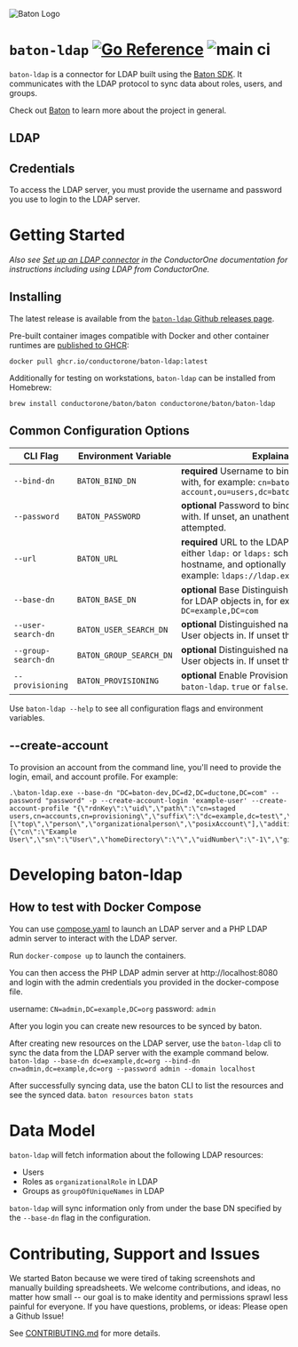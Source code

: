 ![Baton Logo](./docs/images/baton-logo.png)

# `baton-ldap` [![Go Reference](https://pkg.go.dev/badge/github.com/conductorone/baton-ldap.svg)](https://pkg.go.dev/github.com/conductorone/baton-ldap) ![main ci](https://github.com/conductorone/baton-ldap/actions/workflows/main.yaml/badge.svg)

`baton-ldap` is a connector for LDAP built using the [Baton SDK](https://github.com/conductorone/baton-sdk). It communicates with the LDAP protocol to sync data about roles, users, and groups.

Check out [Baton](https://github.com/conductorone/baton) to learn more about the project in general.

## LDAP

## Credentials

To access the LDAP server, you must provide the username and password you use to login to the LDAP server. 

# Getting Started

_Also see [Set up an LDAP connector](https://www.conductorone.com/docs/product/integrations/ldap/) in the ConductorOne documentation for instructions including using LDAP from ConductorOne._

## Installing

The latest release is available from the [`baton-ldap` Github releases page](https://github.com/ConductorOne/baton-ldap/releases).

Pre-built container images compatible with Docker and other container runtimes are [published to GHCR](https://github.com/ConductorOne/baton-ldap/pkgs/container/baton-ldap):
```
docker pull ghcr.io/conductorone/baton-ldap:latest
```

Additionally for testing on workstations, `baton-ldap` can be installed from Homebrew:
```
brew install conductorone/baton/baton conductorone/baton/baton-ldap
```

## Common Configuration Options

| CLI Flag | Environment Variable | Explaination |
|----------|----------|----------|
| `--bind-dn` | `BATON_BIND_DN` | **required** Username to bind to the LDAP server with, for example: `cn=baton-service-account,ou=users,dc=baton,dc=example,dc=com` |
| `--password` | `BATON_PASSWORD` | **optional**  Password to bind to the LDAP server with.  If unset, an unathenticated bind is attempted. |
| `--url` | `BATON_URL` | **required** URL to the LDAP server. Can be either `ldap:` or `ldaps:` schemes, sets the hostname, and optionally a port number. For example: `ldaps://ldap.example.com:636` |
| `--base-dn` | `BATON_BASE_DN`   |  **optional** Base Distinguished name to search for LDAP objects in, for example `DC=example,DC=com` |
| `--user-search-dn` | `BATON_USER_SEARCH_DN` |  **optional**  Distinguished name to search for User objects in.  If unset the Base DN is used. |
| `--group-search-dn` | `BATON_GROUP_SEARCH_DN` |  **optional**  Distinguished name to search for User objects in.  If unset the Base DN is used. |
| `--provisioning` | `BATON_PROVISIONING` |  **optional** Enable Provisioning of Groups by `baton-ldap`. `true` or `false`.  Defaults to `false` |

Use `baton-ldap --help` to see all configuration flags and environment variables.

## --create-account

To provision an account from the command line, you'll need to provide the login, email, and account profile. For example:

```
.\baton-ldap.exe --base-dn "DC=baton-dev,DC=d2,DC=ductone,DC=com" --password "password" -p --create-account-login 'example-user' --create-account-profile "{\"rdnKey\":\"uid\",\"path\":\"cn=staged users,cn=accounts,cn=provisioning\",\"suffix\":\"dc=example,dc=test\",\"objectClass\":[\"top\",\"person\",\"organizationalperson\",\"posixAccount\"],\"additionalAttributes\":{\"cn\":\"Example User\",\"sn\":\"User\",\"homeDirectory\":\"\",\"uidNumber\":\"-1\",\"gidNumber\":\"-1\"}}"'
```

# Developing baton-ldap

## How to test with Docker Compose
You can use [compose.yaml](./compose.yaml) to launch an LDAP server and a PHP LDAP admin server to interact with the LDAP server.

Run `docker-compose up` to launch the containers.

You can then access the PHP LDAP admin server at http://localhost:8080 and login with the admin credentials you provided in the docker-compose file.

username: `CN=admin,DC=example,DC=org`
password: `admin`

After you login you can create new resources to be synced by baton. 

After creating new resources on the LDAP server, use the `baton-ldap` cli to sync the data from the LDAP server with the example command below.
`baton-ldap --base-dn dc=example,dc=org --bind-dn cn=admin,dc=example,dc=org --password admin --domain localhost`

After successfully syncing data, use the baton CLI to list the resources and see the synced data.
`baton resources`
`baton stats`

# Data Model

`baton-ldap` will fetch information about the following LDAP resources:

- Users
- Roles as `organizationalRole` in LDAP
- Groups as `groupOfUniqueNames` in LDAP

`baton-ldap` will sync information only from under the base DN specified by the `--base-dn` flag in the configuration.

# Contributing, Support and Issues

We started Baton because we were tired of taking screenshots and manually building spreadsheets. We welcome contributions, and ideas, no matter how small -- our goal is to make identity and permissions sprawl less painful for everyone. If you have questions, problems, or ideas: Please open a Github Issue!

See [CONTRIBUTING.md](https://github.com/ConductorOne/baton/blob/main/CONTRIBUTING.md) for more details.

